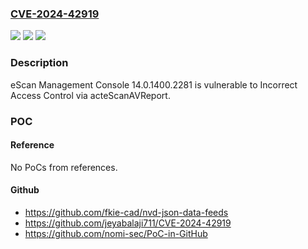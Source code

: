 ### [CVE-2024-42919](https://cve.mitre.org/cgi-bin/cvename.cgi?name=CVE-2024-42919)
![](https://img.shields.io/static/v1?label=Product&message=n%2Fa&color=blue)
![](https://img.shields.io/static/v1?label=Version&message=n%2Fa&color=blue)
![](https://img.shields.io/static/v1?label=Vulnerability&message=n%2Fa&color=brighgreen)

### Description

eScan Management Console 14.0.1400.2281 is vulnerable to Incorrect Access Control via acteScanAVReport.

### POC

#### Reference
No PoCs from references.

#### Github
- https://github.com/fkie-cad/nvd-json-data-feeds
- https://github.com/jeyabalaji711/CVE-2024-42919
- https://github.com/nomi-sec/PoC-in-GitHub

